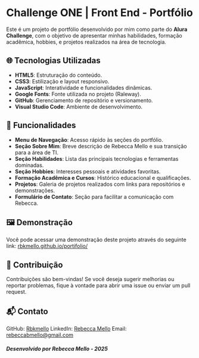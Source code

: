 # Challenge ONE | Front End - Portfólio

Este é um projeto de portfólio desenvolvido por mim como parte do **Alura Challenge**, com o objetivo de apresentar minhas habilidades, formação acadêmica, hobbies, e projetos realizados na área de tecnologia.

## 🌐 Tecnologias Utilizadas

- **HTML5**: Estruturação do conteúdo.
- **CSS3**: Estilização e layout responsivo.
- **JavaScript**: Interatividade e funcionalidades dinâmicas.
- **Google Fonts**: Fonte utilizada no projeto (Raleway).
- **GitHub**: Gerenciamento de repositório e versionamento.
- **Visual Studio Code**: Ambiente de desenvolvimento.

## 📖 Funcionalidades

- **Menu de Navegação**: Acesso rápido às seções do portfólio.
- **Seção Sobre Mim**: Breve descrição de Rebecca Mello e sua transição para a área de TI.
- **Seção Habilidades**: Lista das principais tecnologias e ferramentas dominadas.
- **Seção Hobbies**: Interesses pessoais e atividades favoritas.
- **Formação Acadêmica e Cursos**: Histórico educacional e qualificações.
- **Projetos**: Galeria de projetos realizados com links para repositórios e demonstrações.
- **Formulário de Contato**: Seção para facilitar a comunicação com Rebecca.

## 🖼️ Demonstração
Você pode acessar uma demonstração deste projeto através do seguinte link:
[rbkmello.github.io/portifolio/](https://rbkmello.github.io/portifolio/)


## 🤝 Contribuição
Contribuições são bem-vindas! Se você deseja sugerir melhorias ou reportar problemas, fique à vontade para abrir uma issue ou enviar um pull request.

## 📬 Contato
GitHub: [Rbkmello](https://github.com/Rbkmello)
LinkedIn: [Rebecca Mello](https://www.linkedin.com/in/rebeccabmello/)
Email: rebeccabmello@gmail.com
##### Desenvolvido por Rebecca Mello - 2025
